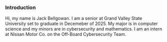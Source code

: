 ### Introduction

Hi, my name is Jack Bellgowan. I am a senior at Grand Valley State University set to graduate in Decemeber of 2025. My major is in computer science and my minors are in cybersecurity and mathematics. I am an intern at Nissan Motor Co. on the Off-Board Cybersecurity Team.

<!--
**beljac22/beljac22** is a ✨ _special_ ✨ repository because its `README.md` (this file) appears on your GitHub profile.

Here are some ideas to get you started:

- 🔭 I’m currently working on ...
- 🌱 I’m currently learning ...
- 👯 I’m looking to collaborate on ...
- 🤔 I’m looking for help with ...
- 💬 Ask me about ...
- 📫 How to reach me: ...
- 😄 Pronouns: ...
- ⚡ Fun fact: ...
-->
